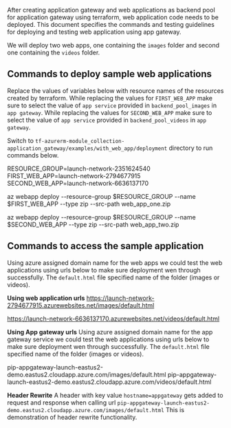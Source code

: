 After creating application gateway and web applications as backend pool for application gateway using terraform, web application code needs to be deployed. This document specifies the commands and testing guidelines for deploying and testing web application using app gateway.

We will deploy two web apps, one containing the `images` folder and second one containing the `videos` folder.

## Commands to deploy sample web applications
Replace the values of variables below with resource names of the resources created by terraform. While replacing the values for `FIRST_WEB_APP` make sure to select the value of `app service` provided in `backend_pool_images` in `app gateway`. While replacing the values for `SECOND_WEB_APP` make sure to select the value of `app service` provided in `backend_pool_videos` in `app gateway`.

Switch to `tf-azurerm-module_collection-application_gateway/examples/with_web_app/deployment` directory to run commands below.

RESOURCE_GROUP=launch-network-2351624540
FIRST_WEB_APP=launch-network-2794677915
SECOND_WEB_APP=launch-network-6636137170

az webapp deploy --resource-group $RESOURCE_GROUP --name $FIRST_WEB_APP --type zip --src-path web_app_one.zip

az webapp deploy --resource-group $RESOURCE_GROUP --name $SECOND_WEB_APP --type zip --src-path web_app_two.zip

## Commands to access the sample application

Using azure assigned domain name for the web apps we could test the web applications using urls below to make sure deployment wen through successfully. The `default.html` file specified name of the folder (images or videos).

**Using web application urls**
https://launch-network-2794677915.azurewebsites.net/images/default.html

https://launch-network-6636137170.azurewebsites.net/videos/default.html

**Using App gateway urls**
Using azure assigned domain name for the app gateway service we could test the web applications using urls below to make sure deployment wen through successfully. The `default.html` file specified name of the folder (images or videos).

pip-appgateway-launch-eastus2-demo.eastus2.cloudapp.azure.com/images/default.html
pip-appgateway-launch-eastus2-demo.eastus2.cloudapp.azure.com/videos/default.html

**Header Rewrite**
A header with key value `hostname=appgateway` gets added to request and response when calling url `pip-appgateway-launch-eastus2-demo.eastus2.cloudapp.azure.com/images/default.html`
This is demonstration of header rewrite functionality.
